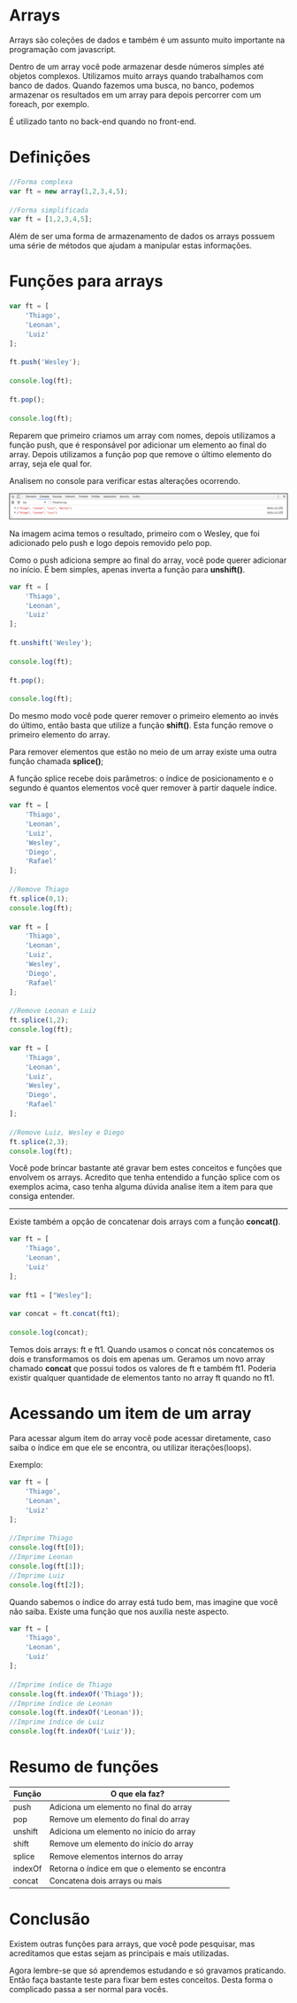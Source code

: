 # Arrays

Arrays são coleções de dados e também é um assunto muito importante na programação com javascript.

Dentro de um array você pode armazenar desde números simples até objetos complexos. Utilizamos muito arrays quando trabalhamos com banco de dados. Quando fazemos uma busca, no banco, podemos armazenar os resultados em um array para depois percorrer com um foreach, por exemplo.

É utilizado tanto no back-end quando no front-end.

# Definições

```javascript
//Forma complexa
var ft = new array(1,2,3,4,5);

//Forma simplificada
var ft = [1,2,3,4,5];
```

Além de ser uma forma de armazenamento de dados os arrays possuem uma série de métodos que ajudam a manipular estas informações.

# Funções para arrays

```javascript
var ft = [
    'Thiago',
    'Leonan',
    'Luiz'
];

ft.push('Wesley');

console.log(ft);

ft.pop();

console.log(ft);
```

Reparem que primeiro criamos um array com nomes, depois utilizamos a função push, que é responsável por adicionar um elemento ao final do array. Depois utilizamos a função pop que remove o último elemento do array, seja ele qual for.

Analisem no console para verificar estas alterações ocorrendo.

![console_log_arrays](./images/console_log_arrays.png "console_log_arrays")

Na imagem acima temos o resultado, primeiro com o Wesley, que foi adicionado pelo push e logo depois removido pelo pop.

Como o push adiciona sempre ao final do array, você pode querer adicionar no início. É bem simples, apenas inverta a função para **unshift()**.

```javascript
var ft = [
    'Thiago',
    'Leonan',
    'Luiz'
];

ft.unshift('Wesley');

console.log(ft);

ft.pop();

console.log(ft);
```

Do mesmo modo você pode querer remover o primeiro elemento ao invés do último, então basta que utilize a função **shift()**. Esta função remove o primeiro elemento do array.

Para remover elementos que estão no meio de um array existe uma outra função chamada **splice()**;

A função splice recebe dois parâmetros: o índice de posicionamento e o segundo é quantos elementos você quer remover à partir daquele índice.

```javascript
var ft = [
    'Thiago',
    'Leonan',
    'Luiz',
    'Wesley',
    'Diego',
    'Rafael'
];

//Remove Thiago
ft.splice(0,1);
console.log(ft);

var ft = [
    'Thiago',
    'Leonan',
    'Luiz',
    'Wesley',
    'Diego',
    'Rafael'
];

//Remove Leonan e Luiz
ft.splice(1,2);
console.log(ft);

var ft = [
    'Thiago',
    'Leonan',
    'Luiz',
    'Wesley',
    'Diego',
    'Rafael'
];

//Remove Luiz, Wesley e Diego
ft.splice(2,3);
console.log(ft);
```

Você pode brincar bastante até gravar bem estes conceitos e funções que envolvem os arrays. Acredito que tenha entendido a função splice com os exemplos acima, caso tenha alguma dúvida analise item a item para que consiga entender.

***

Existe também a opção de concatenar dois arrays com a função **concat()**.

```javascript
var ft = [
    'Thiago',
    'Leonan',
    'Luiz'
];

var ft1 = ["Wesley"];

var concat = ft.concat(ft1);

console.log(concat);
```

Temos dois arrays: ft e ft1. Quando usamos o concat nós concatemos os dois e transformamos os dois em apenas um. Geramos um novo array chamado **concat** que possui todos os valores de ft e também ft1. Poderia existir qualquer quantidade de elementos tanto no array ft quando no ft1.

# Acessando um item de um array

Para acessar algum item do array você pode acessar diretamente, caso saiba o índice em que ele se encontra, ou utilizar iterações(loops).

Exemplo:

```javascript
var ft = [
    'Thiago',
    'Leonan',
    'Luiz'
];

//Imprime Thiago
console.log(ft[0]);
//Imprime Leonan
console.log(ft[1]);
//Imprime Luiz
console.log(ft[2]);
```

Quando sabemos o índice do array está tudo bem, mas imagine que você não saiba. Existe uma função que nos auxilia neste aspecto.

```javascript
var ft = [
    'Thiago',
    'Leonan',
    'Luiz'
];

//Imprime índice de Thiago
console.log(ft.indexOf('Thiago'));
//Imprime índice de Leonan
console.log(ft.indexOf('Leonan'));
//Imprime índice de Luiz
console.log(ft.indexOf('Luiz'));
```

# Resumo de funções

Função | O que ela faz?
------ | --------------
push | Adiciona um elemento no final do array
pop | Remove um elemento do final do array
unshift | Adiciona um elemento no início do array
shift | Remove um elemento do início do array
splice | Remove elementos internos do array
indexOf | Retorna o índice em que o elemento se encontra
concat | Concatena dois arrays ou mais

# Conclusão

Existem outras funções para arrays, que você pode pesquisar, mas acreditamos que estas sejam as principais e mais utilizadas.

Agora lembre-se que só aprendemos estudando e só gravamos praticando. Então faça bastante teste para fixar bem estes conceitos. Desta forma o complicado passa a ser normal para vocês.